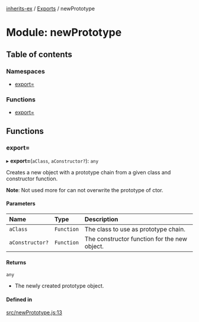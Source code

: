 [inherits-ex](../README.md) / [Exports](../modules.md) / newPrototype

# Module: newPrototype

## Table of contents

### Namespaces

- [export&#x3D;](newPrototype.export_.md)

### Functions

- [export&#x3D;](newPrototype.md#export&#x3D;)

## Functions

### export&#x3D;

▸ **export=**(`aClass`, `aConstructor?`): `any`

Creates a new object with a prototype chain from a given class and constructor function.

**Note**: Not used more for can not overwrite the prototype of ctor.

#### Parameters

| Name | Type | Description |
| :------ | :------ | :------ |
| `aClass` | `Function` | The class to use as prototype chain. |
| `aConstructor?` | `Function` | The constructor function for the new object. |

#### Returns

`any`

- The newly created prototype object.

#### Defined in

[src/newPrototype.js:13](https://github.com/snowyu/inherits-ex.js/blob/5942071/src/newPrototype.js#L13)
